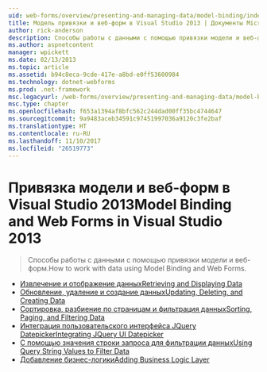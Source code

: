 ```yaml
---
uid: web-forms/overview/presenting-and-managing-data/model-binding/index
title: Модель привязки и веб-форм в Visual Studio 2013 | Документы Microsoft
author: rick-anderson
description: Способы работы с данными с помощью привязки модели и веб-форм.
ms.author: aspnetcontent
manager: wpickett
ms.date: 02/13/2013
ms.topic: article
ms.assetid: b94c8eca-9cde-417e-a8bd-e0ff53600984
ms.technology: dotnet-webforms
ms.prod: .net-framework
msc.legacyurl: /web-forms/overview/presenting-and-managing-data/model-binding
msc.type: chapter
ms.openlocfilehash: f653a1394af8bfc562c244dad00ff35bc4744647
ms.sourcegitcommit: 9a9483aceb34591c97451997036a9120c3fe2baf
ms.translationtype: HT
ms.contentlocale: ru-RU
ms.lasthandoff: 11/10/2017
ms.locfileid: "26519773"
---
```

<a name="model-binding-and-web-forms-in-visual-studio-2013"></a><span data-ttu-id="99130-103">Привязка модели и веб-форм в Visual Studio 2013</span><span class="sxs-lookup"><span data-stu-id="99130-103">Model Binding and Web Forms in Visual Studio 2013</span></span>
====================
> <span data-ttu-id="99130-104">Способы работы с данными с помощью привязки модели и веб-форм.</span><span class="sxs-lookup"><span data-stu-id="99130-104">How to work with data using Model Binding and Web Forms.</span></span>


- [<span data-ttu-id="99130-105">Извлечение и отображение данных</span><span class="sxs-lookup"><span data-stu-id="99130-105">Retrieving and Displaying Data</span></span>](retrieving-data.md)
- [<span data-ttu-id="99130-106">Обновление, удаление и создание данных</span><span class="sxs-lookup"><span data-stu-id="99130-106">Updating, Deleting, and Creating Data</span></span>](updating-deleting-and-creating-data.md)
- [<span data-ttu-id="99130-107">Сортировка, разбиение по страницам и фильтрация данных</span><span class="sxs-lookup"><span data-stu-id="99130-107">Sorting, Paging, and Filtering Data</span></span>](sorting-paging-and-filtering-data.md)
- [<span data-ttu-id="99130-108">Интеграция пользовательского интерфейса JQuery Datepicker</span><span class="sxs-lookup"><span data-stu-id="99130-108">Integrating JQuery UI Datepicker</span></span>](integrating-jquery-ui.md)
- [<span data-ttu-id="99130-109">С помощью значения строки запроса для фильтрации данных</span><span class="sxs-lookup"><span data-stu-id="99130-109">Using Query String Values to Filter Data</span></span>](using-query-string-values-to-retrieve-data.md)
- [<span data-ttu-id="99130-110">Добавление бизнес-логики</span><span class="sxs-lookup"><span data-stu-id="99130-110">Adding Business Logic Layer</span></span>](adding-business-logic-layer.md)
